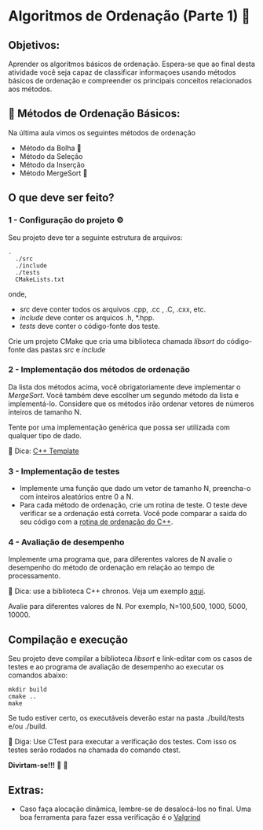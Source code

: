  # Algoritmos de Ordenação (Parte 1) :mega:

## Objetivos:
Aprender os algoritmos básicos de ordenação. 
Espera-se que ao final desta atividade você seja capaz de classificar informaçoes usando métodos básicos de ordenação e 
compreender os principais conceitos relacionados aos métodos.

## 📝 Métodos de Ordenação Básicos:

Na última aula vimos os seguintes métodos de ordenação
 - Método da Bolha :snail:
 - Método da Seleção
 - Método da Inserção
 - Método MergeSort :checkered_flag:
 
## O que deve ser feito? 

### 1 - Configuração do projeto :gear:

Seu projeto deve ter a seguinte estrutura de arquivos:
```
.
  ./src
  ./include
  ./tests
  CMakeLists.txt
 ```
onde,
 - *src* deve conter todos os arquivos .cpp, .cc , .C, .cxx, etc.
 - *include* deve conter os arquicos .h, *.hpp.
 - *tests* deve conter o código-fonte dos teste. 

Crie um projeto CMake que cria uma biblioteca chamada *libsort* do código-fonte das pastas *src* e *include*

### 2 - Implementação dos métodos de ordenação

Da lista dos métodos acima, você obrigatoriamente deve implementar o *MergeSort*. Você também deve escolher um segundo 
método da lista e implementá-lo. Considere que os métodos irão ordenar vetores de números inteiros de 
tamanho N.

Tente por uma implementação genérica que possa ser utilizada com qualquer tipo de dado.

:mag_right: Dica: [C++ Template](https://cplusplus.com/doc/oldtutorial/templates/)

### 3 - Implementação de testes 

 - Implemente uma função que dado um vetor de tamanho N, preencha-o com inteiros aleatórios entre 0 a N.
 - Para cada método de ordenação, crie um rotina de teste. O teste deve verificar se a ordenação está correta. Você pode comparar a saida do seu código com a [rotina de ordenação do C++](https://cplusplus.com/reference/algorithm/sort/).

### 4 -  Avaliação de desempenho

Implemente uma programa que, para diferentes valores de N avalie o desempenho do método de ordenação em relação ao tempo de processamento.

:mag_right: Dica: use a biblioteca C++ chronos. Veja um exemplo [aqui](https://www.techiedelight.com/measure-elapsed-time-program-chrono-library/).

Avalie para diferentes valores de N. Por exemplo, N=100,500, 1000, 5000, 10000.


## Compilação e execução

Seu projeto deve compilar a biblioteca *libsort* e link-editar com os casos de testes e ao programa de avaliação de desempenho ao 
executar os comandos abaixo:

```
mkdir build
cmake ..
make
```
Se tudo estiver certo, os executáveis deverão estar na pasta ./build/tests e/ou ./build.

:mag_right: Diga: Use CTest para executar a verificação dos testes. Com isso os testes serão rodados na chamada do comando ctest.

**Divirtam-se!!!** :tada: :balloon:

## Extras:

- Caso faça alocação dinâmica, lembre-se de desalocá-los no final. Uma boa ferramenta para fazer essa verificação é o [Valgrind](https://valgrind.org/)

